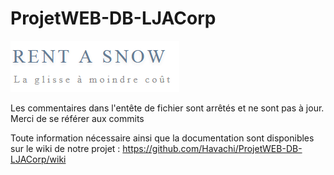 # ProjetWEB-DB-LJACorp

<img src="https://github.com/Havachi/ProjetWEB-DB-LJACorp/blob/Sprint_3/Docu/assets/logo.png">

Les commentaires dans l'entête de fichier sont arrêtés et ne sont pas à jour. Merci de se référer aux commits

Toute information nécessaire ainsi que la documentation sont disponibles sur le wiki de notre projet :
https://github.com/Havachi/ProjetWEB-DB-LJACorp/wiki
